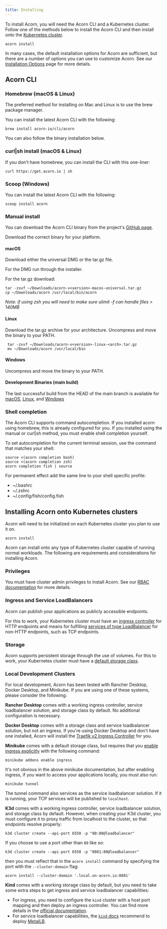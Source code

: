 ```yaml
---
title: Installing
---
```



To install Acorn, you will need the Acorn CLI and a Kubernetes cluster. Follow one of the methods below to install the Acorn CLI and then install onto the [Kubernetes cluster](#installing-acorn-onto-kubernetes-clusters).

```shell
acorn install
```

In many cases, the default installation options for Acorn are sufficient, but there are a number of options you can use to customize Acorn. See our [Installation Options](02-options.md) page for more details.

## Acorn CLI

### Homebrew (macOS & Linux)

The preferred method for installing on Mac and Linux is to use the brew package manager.

You can install the latest Acorn CLI with the following:

```shell
brew install acorn-io/cli/acorn
```

You can also follow the binary installation below.

### curl|sh install (macOS & Linux)

If you don't have homebrew, you can install the CLI with this one-liner:

```shell
curl https://get.acorn.io | sh
```

### Scoop (Windows)

You can install the latest Acorn CLI with the following:

```shell
scoop install acorn
```

### Manual install

You can download the Acorn CLI binary from the project's [GitHub page](https://github.com/acorn-io/acorn/releases).

Download the correct binary for your platform.

#### macOS

Download either the universal DMG or the tar.gz file.

For the DMG run through the installer.

For the tar.gz download:

```shell
tar -zxvf ~/Downloads/acorn-v<version>-macos-universal.tar.gz
cp ~/Downloads/acorn /usr/local/bin/acorn
```

 *Note: if using zsh you will need to make sure ulimit -f can handle files > 140MB*

#### Linux

Download the tar.gz archive for your architecture. Uncompress and move the binary to your PATH.

```shell
 tar -zxvf ~/Downloads/acorn-v<version>-linux-<arch>.tar.gz
 mv ~/Downloads/acorn /usr/local/bin
```

#### Windows

Uncompress and move the binary to your PATH.

#### Development Binaries (main build)

The last successful build from the HEAD of the main branch is available for
[macOS](https://cdn.acrn.io/cli/default_darwin_amd64_v1/acorn),
[Linux](https://cdn.acrn.io/cli/default_linux_amd64_v1/acorn), and
[Windows](https://cdn.acrn.io/cli/default_windows_amd64_v1/acorn.exe)

### Shell completion

The Acorn CLI supports command autocompletion. If you installed acorn using homebrew, this is already configured for you. If you installed using the manual or curl|sh method, you must enable shell completion yourself.

To set autocompletion for the current terminal session, use the command that matches your shell:

```shell
source <(acorn completion bash)
source <(acorn completion zsh)
acorn completion fish | source
```

For permanent effect add the same line to your shell specific profile:

- ~/.bashrc
- ~/.zshrc
- ~/.config/fish/config.fish

## Installing Acorn onto Kubernetes clusters

Acorn will need to be initialized on each Kubernetes cluster you plan to use it on.

```shell
acorn install
```

Acorn can install onto any type of Kubernetes cluster capable of running normal workloads. The following are requirements and considerations for installing Acorn.

### Privileges

You must have cluster admin privileges to install Acorn. See our [RBAC documentation](60-architecture/02-security-considerations.md#rbac) for more details.

### Ingress and Service LoadBalancers

Acorn can publish your applications as publicly accessible endpoints.

For this to work, your Kubernetes cluster must have an [ingress controller](https://kubernetes.io/docs/concepts/services-networking/ingress-controllers/) for HTTP endpoints and means for fulfilling [services of type LoadBalancer](https://kubernetes.io/docs/concepts/services-networking/service/#loadbalancer) for non-HTTP endpoints, such as TCP endpoints.

### Storage

Acorn supports persistent storage through the use of volumes. For this to work, your Kubernetes cluster must have a [default storage class](https://kubernetes.io/docs/concepts/storage/storage-classes/).

### Local Development Clusters

For local development, Acorn has been tested with Rancher Desktop, Docker Desktop, and Minikube. If you are using one of these systems, please consider the following:

**Rancher Desktop** comes with a working ingress controller, service loadbalancer solution, and storage class by default. No additional configuration is necessary.

**Docker Desktop** comes with a storage class and service loadbalancer solution, but not an ingress. If you're using Docker Desktop and don't have one installed, Acorn will install the [Traefik v2 Ingress Controller](https://doc.traefik.io/traefik/v2.8/providers/kubernetes-ingress/) for you.

**Minikube** comes with a default storage class, but requires that you [enable ingress explicitly](https://kubernetes.io/docs/tasks/access-application-cluster/ingress-minikube/#enable-the-ingress-controller) with the following command:

```shell
minikube addons enable ingress
```

It's not obvious in the above minikube documentation, but after enabling ingress, if you want to access your applications locally, you must also run:

```shell
minikube tunnel
```

The tunnel command also services as the service loadbalancer solution. If it is running, your TCP services will be published to `localhost`.

**K3d** comes with a working ingress controller, service loadbalancer solution, and storage class by default. However, when creating your K3d cluster, you must configure it to proxy traffic from localhost to the cluster, so that endpoints resolve properly:

```shell
k3d cluster create --api-port 6550 -p "80:80@loadbalancer"
```

If you choose to use a port other than `80` like so:

```shell
k3d cluster create --api-port 6550 -p "8081:80@loadbalancer"
```

then you must reflect that in the `acorn install` command by specifying the port with the `--cluster-domain` flag:

```shell
acorn install --cluster-domain '.local.on-acorn.io:8081'
```

**Kind** comes with a working storage class by default, but you need to take some extra steps to get ingress and service loadbalancer capabilities:

- For ingress, you need to configure the `kind` cluster with a host port mapping and then deploy an ingress controller. You can find more details in the [official documentation](https://kind.sigs.k8s.io/docs/user/ingress/).
- For service loadbalancer capabilities, the [`kind` docs](https://kind.sigs.k8s.io/docs/user/loadbalancer/) recommend to deploy [MetalLB](https://metallb.universe.tf/).
